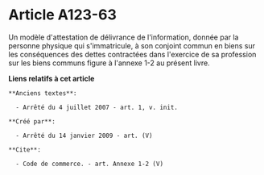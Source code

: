 # Article A123-63

Un modèle d'attestation de délivrance de l'information, donnée par la personne physique qui s'immatricule, à son conjoint
commun en biens sur les conséquences des dettes contractées dans l'exercice de sa profession sur les biens communs figure à
l'annexe 1-2 au présent livre.

**Liens relatifs à cet article**

	**Anciens textes**:

	  - Arrêté du 4 juillet 2007 - art. 1, v. init.

	**Créé par**:

	  - Arrêté du 14 janvier 2009 - art. (V)

	**Cite**:

	  - Code de commerce. - art. Annexe 1-2 (V)
